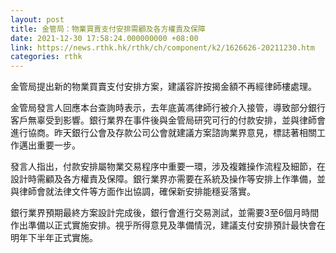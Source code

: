 ```yaml
---
layout: post
title: 金管局：物業買賣支付安排需顧及各方權責及保障
date: 2021-12-30 17:58:24.000000000 +08:00
link: https://news.rthk.hk/rthk/ch/component/k2/1626626-20211230.htm
categories: rthk
---
```


金管局提出新的物業買賣支付安排方案，建議容許按揭金額不再經律師樓處理。

金管局發言人回應本台查詢時表示，去年底黃馮律師行被介入接管，導致部分銀行客戶無辜受到影響。銀行業界在事件後與金管局研究可行的付款安排，並與律師會進行協商。昨天銀行公會及存款公司公會就建議方案諮詢業界意見，標誌著相關工作邁出重要一步。

發言人指出，付款安排屬物業交易程序中重要一環，涉及複雜操作流程及細節，在設計時需顧及各方權責及保障。銀行業界亦需要在系統及操作等安排上作準備，並與律師會就法律文件等方面作出協調，確保新安排能穩妥落實。

銀行業界預期最終方案設計完成後，銀行會進行交易測試，並需要3至6個月時間作出準備以正式實施安排。視乎所得意見及準備情況，建議支付安排預計最快會在明年下半年正式實施。
